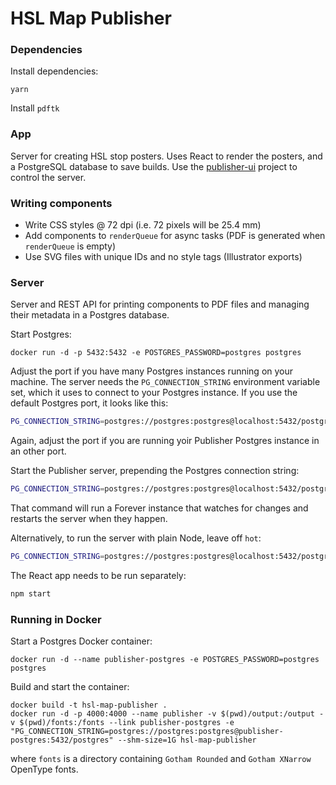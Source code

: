 HSL Map Publisher
====================

### Dependencies

Install dependencies:

```
yarn
```

Install `pdftk`

### App

Server for creating HSL stop posters. Uses React to render the posters, and a PostgreSQL database to save builds. Use the [publisher-ui](https://github.com/HSLdevcom/hsl-map-publisher-ui) project to control the server.

### Writing components

- Write CSS styles @ 72 dpi (i.e. 72 pixels will be 25.4 mm)
- Add components to `renderQueue` for async tasks (PDF is generated when `renderQueue` is empty)
- Use SVG files with unique IDs and no style tags (Illustrator exports)

### Server

Server and REST API for printing components to PDF files and managing their metadata in a Postgres database.

Start Postgres:
```
docker run -d -p 5432:5432 -e POSTGRES_PASSWORD=postgres postgres
```

Adjust the port if you have many Postgres instances running on your machine. The server needs the `PG_CONNECTION_STRING` environment variable set, which it uses to connect to your Postgres instance. If you use the default Postgres port, it looks like this:

```bash
PG_CONNECTION_STRING=postgres://postgres:postgres@localhost:5432/postgres
```

Again, adjust the port if you are running yoir Publisher Postgres instance in an other port.

Start the Publisher server, prepending the Postgres connection string:
```bash
PG_CONNECTION_STRING=postgres://postgres:postgres@localhost:5432/postgres npm run server:hot
```

That command will run a Forever instance that watches for changes and restarts the server when they happen.

Alternatively, to run the server with plain Node, leave off `hot`:
```bash
PG_CONNECTION_STRING=postgres://postgres:postgres@localhost:5432/postgres npm run server
```

The React app needs to be run separately:
```bash
npm start
```

### Running in Docker

Start a Postgres Docker container:
```
docker run -d --name publisher-postgres -e POSTGRES_PASSWORD=postgres postgres
```

Build and start the container:
```
docker build -t hsl-map-publisher .
docker run -d -p 4000:4000 --name publisher -v $(pwd)/output:/output -v $(pwd)/fonts:/fonts --link publisher-postgres -e "PG_CONNECTION_STRING=postgres://postgres:postgres@publisher-postgres:5432/postgres" --shm-size=1G hsl-map-publisher
```

where `fonts` is a directory containing `Gotham Rounded` and `Gotham XNarrow` OpenType fonts.
